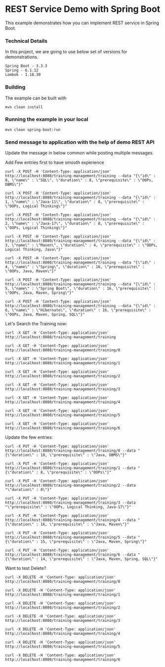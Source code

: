 # REST Service Demo with Spring Boot

This example demonstrates how you can implement REST service in Spring Boot.

### Technical Details
In this project, we are going to use below set of versions for demonstrations.

    Spring Boot - 3.3.3
    Spring - 6.1.12 
    Lombok - 1.18.30

### Building

The example can be built with
```shell
mvn clean install
```

### Running the example in your local
```shell
mvn clean spring-boot:run
```

### Send message to application with the help of demo REST API
Update the message in below common while posting multiple messages.

Add Few entries first to have smooth experience

    curl -X POST -H 'Content-Type: application/json' http://localhost:8080/training-management/training --data "{\"id\" : 0, \"name\" : \"SQL\", \"duration\" : 8, \"prerequisite\" : \"OOPs, DBMS\"}"

    curl -X POST -H 'Content-Type: application/json' http://localhost:8080/training-management/training --data "{\"id\" : 1, \"name\" : \"Java-11\", \"duration\" : 8, \"prerequisite\" : \"OOPs, Logical Thinking\"}"

    curl -X POST -H 'Content-Type: application/json' http://localhost:8080/training-management/training --data "{\"id\" : 2, \"name\" : \"Java-17\", \"duration\" : 8, \"prerequisite\" : \"OOPs, Logical Thinking\"}"

    curl -X POST -H 'Content-Type: application/json' http://localhost:8080/training-management/training --data "{\"id\" : 3, \"name\" : \"Maven\", \"duration\" : 4, \"prerequisite\" : \"OOPs, Logical Thinking, Java\"}"
    
    curl -X POST -H 'Content-Type: application/json' http://localhost:8080/training-management/training --data "{\"id\" : 4, \"name\" : \"Spring\", \"duration\" : 16, \"prerequisite\" : \"OOPs, Java, Maven\"}"

    curl -X POST -H 'Content-Type: application/json' http://localhost:8080/training-management/training --data "{\"id\" : 5, \"name\" : \"Spring Boot\", \"duration\" : 16, \"prerequisite\" : \"OOPs, Java, Maven, Spring\"}"

    curl -X POST -H 'Content-Type: application/json' http://localhost:8080/training-management/training --data "{\"id\" : 6, \"name\" : \"Hibernate\", \"duration\" : 16, \"prerequisite\" : \"OOPs, Java, Maven, Spring, SQL\"}"


Let's Search the Training now:

    curl -X GET -H 'Content-Type: application/json' http://localhost:8080/training-management/training

    curl -X GET -H 'Content-Type: application/json' http://localhost:8080/training-management/training/0

    curl -X GET -H 'Content-Type: application/json' http://localhost:8080/training-management/training/1
    
    curl -X GET -H 'Content-Type: application/json' http://localhost:8080/training-management/training/2
    
    curl -X GET -H 'Content-Type: application/json' http://localhost:8080/training-management/training/3
    
    curl -X GET -H 'Content-Type: application/json' http://localhost:8080/training-management/training/4
    
    curl -X GET -H 'Content-Type: application/json' http://localhost:8080/training-management/training/5
    
    curl -X GET -H 'Content-Type: application/json' http://localhost:8080/training-management/training/6
    

Update the few entries:

    curl -X PUT -H 'Content-Type: application/json' http://localhost:8080/training-management/training/0 --data "{\"duration\" : 10, \"prerequisite\" : \"Java, DBMS\"}"

    curl -X PUT -H 'Content-Type: application/json' http://localhost:8080/training-management/training/1 --data "{\"duration\" : 8, \"prerequisite\" : \"OOPs\"}"
    
    curl -X PUT -H 'Content-Type: application/json' http://localhost:8080/training-management/training/2 --data "\"duration\" : 8\"}"
    
    curl -X PUT -H 'Content-Type: application/json' http://localhost:8080/training-management/training/3 --data "\"prerequisite\" : \"OOPs, Logical Thinking, Java-17\"}"
    
    curl -X PUT -H 'Content-Type: application/json' http://localhost:8080/training-management/training/4 --data "{\"duration\" : 16, \"prerequisite\" : \"Java, Maven\"}"
    
    curl -X PUT -H 'Content-Type: application/json' http://localhost:8080/training-management/training/5 --data "{\"duration\" : 15, \"prerequisite\" : \"Java, Maven, Spring\"}"
    
    curl -X PUT -H 'Content-Type: application/json' http://localhost:8080/training-management/training/6 --data "{\"duration\" : 14, \"prerequisite\" : \"Java, Maven, Spring, SQL\"}"

Want to test Delete?

    curl -X DELETE -H 'Content-Type: application/json' http://localhost:8080/training-management/training/0

    curl -X DELETE -H 'Content-Type: application/json' http://localhost:8080/training-management/training/1

    curl -X DELETE -H 'Content-Type: application/json' http://localhost:8080/training-management/training/2
    
    curl -X DELETE -H 'Content-Type: application/json' http://localhost:8080/training-management/training/3
    
    curl -X DELETE -H 'Content-Type: application/json' http://localhost:8080/training-management/training/4
    
    curl -X DELETE -H 'Content-Type: application/json' http://localhost:8080/training-management/training/5
    
    curl -X DELETE -H 'Content-Type: application/json' http://localhost:8080/training-management/training/6
